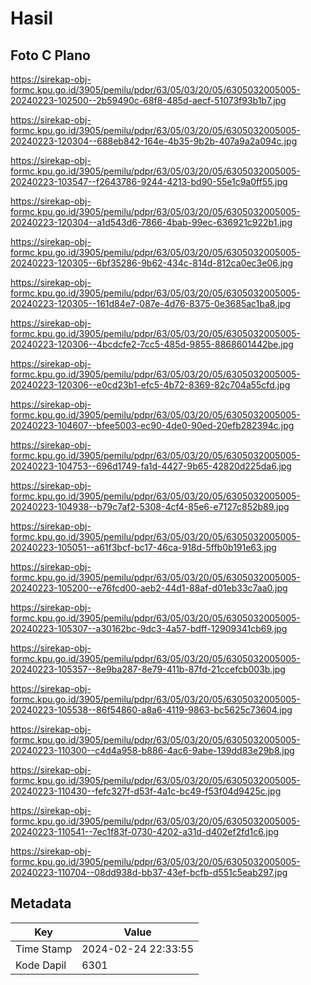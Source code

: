 # Hasil

## Foto C Plano

https://sirekap-obj-formc.kpu.go.id/3905/pemilu/pdpr/63/05/03/20/05/6305032005005-20240223-102500--2b59490c-68f8-485d-aecf-51073f93b1b7.jpg

https://sirekap-obj-formc.kpu.go.id/3905/pemilu/pdpr/63/05/03/20/05/6305032005005-20240223-120304--688eb842-164e-4b35-9b2b-407a9a2a094c.jpg

https://sirekap-obj-formc.kpu.go.id/3905/pemilu/pdpr/63/05/03/20/05/6305032005005-20240223-103547--f2643786-9244-4213-bd90-55e1c9a0ff55.jpg

https://sirekap-obj-formc.kpu.go.id/3905/pemilu/pdpr/63/05/03/20/05/6305032005005-20240223-120304--a1d543d6-7866-4bab-99ec-636921c922b1.jpg

https://sirekap-obj-formc.kpu.go.id/3905/pemilu/pdpr/63/05/03/20/05/6305032005005-20240223-120305--6bf35286-9b62-434c-814d-812ca0ec3e06.jpg

https://sirekap-obj-formc.kpu.go.id/3905/pemilu/pdpr/63/05/03/20/05/6305032005005-20240223-120305--161d84e7-087e-4d76-8375-0e3685ac1ba8.jpg

https://sirekap-obj-formc.kpu.go.id/3905/pemilu/pdpr/63/05/03/20/05/6305032005005-20240223-120306--4bcdcfe2-7cc5-485d-9855-8868601442be.jpg

https://sirekap-obj-formc.kpu.go.id/3905/pemilu/pdpr/63/05/03/20/05/6305032005005-20240223-120306--e0cd23b1-efc5-4b72-8369-82c704a55cfd.jpg

https://sirekap-obj-formc.kpu.go.id/3905/pemilu/pdpr/63/05/03/20/05/6305032005005-20240223-104607--bfee5003-ec90-4de0-90ed-20efb282394c.jpg

https://sirekap-obj-formc.kpu.go.id/3905/pemilu/pdpr/63/05/03/20/05/6305032005005-20240223-104753--696d1749-fa1d-4427-9b65-42820d225da6.jpg

https://sirekap-obj-formc.kpu.go.id/3905/pemilu/pdpr/63/05/03/20/05/6305032005005-20240223-104938--b79c7af2-5308-4cf4-85e6-e7127c852b89.jpg

https://sirekap-obj-formc.kpu.go.id/3905/pemilu/pdpr/63/05/03/20/05/6305032005005-20240223-105051--a61f3bcf-bc17-46ca-918d-5ffb0b191e63.jpg

https://sirekap-obj-formc.kpu.go.id/3905/pemilu/pdpr/63/05/03/20/05/6305032005005-20240223-105200--e76fcd00-aeb2-44d1-88af-d01eb33c7aa0.jpg

https://sirekap-obj-formc.kpu.go.id/3905/pemilu/pdpr/63/05/03/20/05/6305032005005-20240223-105307--a30162bc-9dc3-4a57-bdff-12909341cb69.jpg

https://sirekap-obj-formc.kpu.go.id/3905/pemilu/pdpr/63/05/03/20/05/6305032005005-20240223-105357--8e9ba287-8e79-411b-87fd-21ccefcb003b.jpg

https://sirekap-obj-formc.kpu.go.id/3905/pemilu/pdpr/63/05/03/20/05/6305032005005-20240223-105538--86f54860-a8a6-4119-9863-bc5625c73604.jpg

https://sirekap-obj-formc.kpu.go.id/3905/pemilu/pdpr/63/05/03/20/05/6305032005005-20240223-110300--c4d4a958-b886-4ac6-9abe-139dd83e29b8.jpg

https://sirekap-obj-formc.kpu.go.id/3905/pemilu/pdpr/63/05/03/20/05/6305032005005-20240223-110430--fefc327f-d53f-4a1c-bc49-f53f04d9425c.jpg

https://sirekap-obj-formc.kpu.go.id/3905/pemilu/pdpr/63/05/03/20/05/6305032005005-20240223-110541--7ec1f83f-0730-4202-a31d-d402ef2fd1c6.jpg

https://sirekap-obj-formc.kpu.go.id/3905/pemilu/pdpr/63/05/03/20/05/6305032005005-20240223-110704--08dd938d-bb37-43ef-bcfb-d551c5eab297.jpg


## Metadata

| Key        | Value               |
| ---------- | ------------------- |
| Time Stamp | 2024-02-24 22:33:55 |
| Kode Dapil | 6301                |



